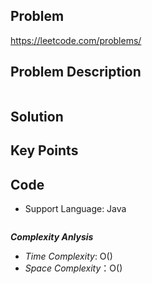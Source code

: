 ## Problem

https://leetcode.com/problems/


## Problem Description

```

```

## Solution


## Key Points



## Code

- Support Language: Java

```java

```

**_Complexity Anlysis_**

- _Time Complexity_: O()
- _Space Complexity_：O()


